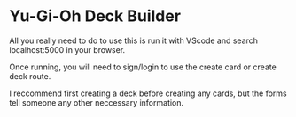 # Yu-Gi-Oh Deck Builder

All you really need to do to use this is run it with VScode and search localhost:5000 in your browser. 

Once running, you will need to sign/login to use the create card or create deck route.

I reccommend first creating a deck before creating any cards, but the forms tell someone any other neccessary information.
